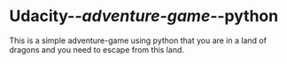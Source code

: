 # Udacity-_-adventure-game-_-python
This is a simple adventure-game using python that you are in a land of dragons and you need to escape from this land.   


